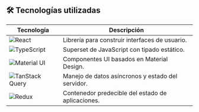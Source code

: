 ## 🛠️ Tecnologías utilizadas

| Tecnología                                           | Descripción                                               |
|------------------------------------------------------|-----------------------------------------------------------|
| ![React](https://img.shields.io/badge/React-20232A?style=for-the-badge&logo=react&logoColor=61DAFB) | Librería para construir interfaces de usuario.            |
| ![TypeScript](https://img.shields.io/badge/TypeScript-007ACC?style=for-the-badge&logo=typescript&logoColor=white) | Superset de JavaScript con tipado estático.               |
| ![Material UI](https://img.shields.io/badge/MUI-007FFF?style=for-the-badge&logo=mui&logoColor=white) | Componentes UI basados en Material Design.                |
| ![TanStack Query](https://img.shields.io/badge/TanStack_Query-FF4154?style=for-the-badge&logo=reactquery&logoColor=white) | Manejo de datos asíncronos y estado del servidor.         |
| ![Redux](https://img.shields.io/badge/Redux-593D88?style=for-the-badge&logo=redux&logoColor=white) | Contenedor predecible del estado de aplicaciones.         |
